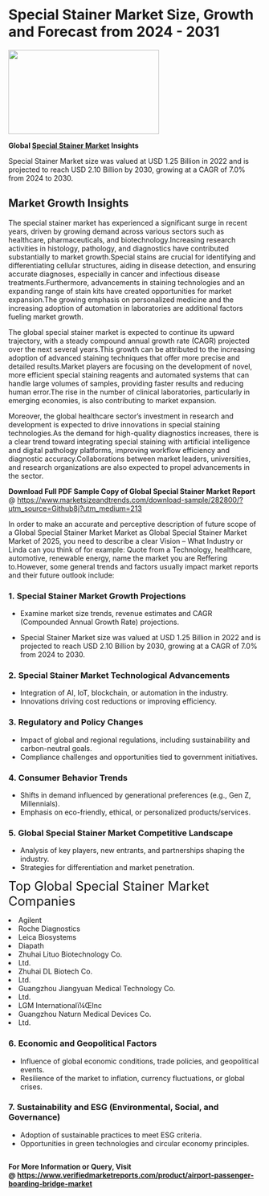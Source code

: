 <H1>Special Stainer Market Size, Growth and Forecast from 2024 - 2031</H1><img class="aligncenter size-medium wp-image-584254" src="https://thirdeyenews.in/wp-content/uploads/2024/09/Global-Market-Research-300x168.jpeg" alt="" width="300" height="168" /><p><strong>Global&nbsp;<a href="https://www.marketsizeandtrends.com/download-sample/282800/?utm_source=Github8j?utm_medium=213">Special Stainer Market</a> Insights</strong></p><p>Special Stainer Market size was valued at USD 1.25 Billion in 2022 and is projected to reach USD 2.10 Billion by 2030, growing at a CAGR of 7.0% from 2024 to 2030.</p><p><h2>Market Growth Insights</h2> <p>The special stainer market has experienced a significant surge in recent years, driven by growing demand across various sectors such as healthcare, pharmaceuticals, and biotechnology.Increasing research activities in histology, pathology, and diagnostics have contributed substantially to market growth.Special stains are crucial for identifying and differentiating cellular structures, aiding in disease detection, and ensuring accurate diagnoses, especially in cancer and infectious disease treatments.Furthermore, advancements in staining technologies and an expanding range of stain kits have created opportunities for market expansion.The growing emphasis on personalized medicine and the increasing adoption of automation in laboratories are additional factors fueling market growth.</p> <p>The global special stainer market is expected to continue its upward trajectory, with a steady compound annual growth rate (CAGR) projected over the next several years.This growth can be attributed to the increasing adoption of advanced staining techniques that offer more precise and detailed results.Market players are focusing on the development of novel, more efficient special staining reagents and automated systems that can handle large volumes of samples, providing faster results and reducing human error.The rise in the number of clinical laboratories, particularly in emerging economies, is also contributing to market expansion.</p> <p>Moreover, the global healthcare sector’s investment in research and development is expected to drive innovations in special staining technologies.As the demand for high-quality diagnostics increases, there is a clear trend toward integrating special staining with artificial intelligence and digital pathology platforms, improving workflow efficiency and diagnostic accuracy.Collaborations between market leaders, universities, and research organizations are also expected to propel advancements in the sector.</p> <p><span class=""><strong>Download Full PDF Sample Copy of Global Special Stainer Market Report</strong> @ <a href="https://www.marketsizeandtrends.com/download-sample/282800/?utm_source=Github8j?utm_medium=213" target="_blank">https://www.marketsizeandtrends.com/download-sample/282800/?utm_source=Github8j?utm_medium=213</a></span></p><p>In order to make an accurate and perceptive description of future scope of a Global&nbsp;Special Stainer Market Market as Global&nbsp;Special Stainer Market Market of 2025, you need to describe a clear Vision &ndash; What Industry or Linda can you think of for example: Quote from a Technology, healthcare, automotive, renewable energy, name the market you are Reffering to.However, some general trends and factors usually impact market reports and their future outlook include:</p><h3>1.&nbsp;<strong>Special Stainer Market Growth Projections</strong></h3><ul><li>Examine market size trends, revenue estimates and CAGR (Compounded Annual Growth Rate) projections.</li><li><p>Special Stainer Market size was valued at USD 1.25 Billion in 2022 and is projected to reach USD 2.10 Billion by 2030, growing at a CAGR of 7.0% from 2024 to 2030.</p></li></ul><h3>2.&nbsp;<strong>Special Stainer Market Technological Advancements</strong></h3><ul><li>Integration of AI, IoT, blockchain, or automation in the industry.</li><li>Innovations driving cost reductions or improving efficiency.</li></ul><h3>3.&nbsp;<strong>Regulatory and Policy Changes</strong></h3><ul><li>Impact of global and regional regulations, including sustainability and carbon-neutral goals.</li><li>Compliance challenges and opportunities tied to government initiatives.</li></ul><h3>4.&nbsp;<strong>Consumer Behavior Trends</strong></h3><ul><li>Shifts in demand influenced by generational preferences (e.g., Gen Z, Millennials).</li><li>Emphasis on eco-friendly, ethical, or personalized products/services.</li></ul><h3>5.&nbsp;<strong>Global Special Stainer Market Competitive Landscape</strong></h3><ul><li>Analysis of key players, new entrants, and partnerships shaping the industry.</li><li>Strategies for differentiation and market penetration.</li></ul><p data-pm-slice="1 1 []"><span style="color: inherit; font-family: inherit; font-size: 25px;">Top Global Special Stainer Market Companies</span></p><div class="" data-test-id=""><p><li>Agilent</li><li> Roche Diagnostics</li><li> Leica Biosystems</li><li> Diapath</li><li> Zhuhai Lituo Biotechnology Co.</li><li> Ltd.</li><li> Zhuhai DL Biotech Co.</li><li> Ltd.</li><li> Guangzhou Jiangyuan Medical Technology Co.</li><li> Ltd.</li><li> LGM Internationalï¼ŒInc</li><li> Guangzhou Naturn Medical Devices Co.</li><li> Ltd.</li></p></div><h3>6.&nbsp;<strong>Economic and Geopolitical Factors</strong></h3><ul><li>Influence of global economic conditions, trade policies, and geopolitical events.</li><li>Resilience of the market to inflation, currency fluctuations, or global crises.</li></ul><h3>7.&nbsp;<strong>Sustainability and ESG (Environmental, Social, and Governance)</strong></h3><ul><li>Adoption of sustainable practices to meet ESG criteria.</li><li>Opportunities in green technologies and circular economy principles.</li></ul><h2><strong style="font-size: 14px;">For More Information or Query, Visit @&nbsp;</strong><a style="background-color: #ffffff; font-size: 14px;" href="https://www.marketsizeandtrends.com/report/special-stainer-market/" target="_blank">https://www.verifiedmarketreports.com/product/airport-passenger-boarding-bridge-market</a></h2>